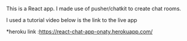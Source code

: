This is a React app. I made use of pusher/chatkit to create chat rooms.

I used a tutorial video below is the link to the live app

  *heroku link :https://react-chat-app-onaty.herokuapp.com/